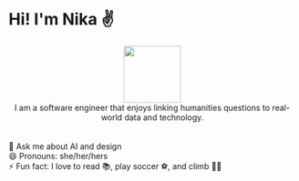 <h1>Hi! I'm Nika ✌</h1>

<div>
<div id="header" align="center">
  <img src="https://media.giphy.com/media/4EbPq54Rbx5UvBXsRx/giphy.gif" width="100"/>
</div>

<!--
**nikawoodfill/nikawoodfill** is a ✨ _special_ ✨ repository because its `README.md` (this file) appears on your GitHub profile.

Here are some ideas to get you started:

-->
<div align="center">
  I am a software engineer that enjoys linking humanities questions to real-world data and technology.
</div>
<br/>
<br/>
💬 Ask me about AI and design
<br/>
😄 Pronouns: she/her/hers
<br/>
⚡ Fun fact: I love to read 📚, play soccer ⚽️, and climb 🧗‍♀️

</div>
